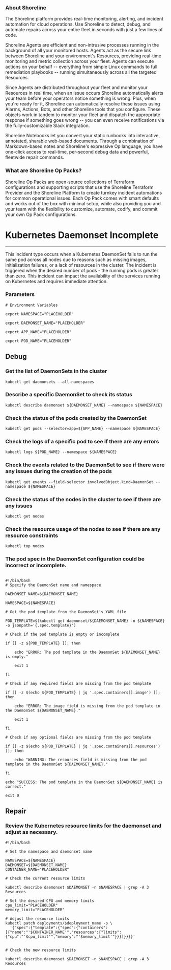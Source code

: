 
### About Shoreline
The Shoreline platform provides real-time monitoring, alerting, and incident automation for cloud operations. Use Shoreline to detect, debug, and automate repairs across your entire fleet in seconds with just a few lines of code.

Shoreline Agents are efficient and non-intrusive processes running in the background of all your monitored hosts. Agents act as the secure link between Shoreline and your environment's Resources, providing real-time monitoring and metric collection across your fleet. Agents can execute actions on your behalf -- everything from simple Linux commands to full remediation playbooks -- running simultaneously across all the targeted Resources.

Since Agents are distributed throughout your fleet and monitor your Resources in real time, when an issue occurs Shoreline automatically alerts your team before your operators notice something is wrong. Plus, when you're ready for it, Shoreline can automatically resolve these issues using Alarms, Actions, Bots, and other Shoreline tools that you configure. These objects work in tandem to monitor your fleet and dispatch the appropriate response if something goes wrong -- you can even receive notifications via the fully-customizable Slack integration.

Shoreline Notebooks let you convert your static runbooks into interactive, annotated, sharable web-based documents. Through a combination of Markdown-based notes and Shoreline's expressive Op language, you have one-click access to real-time, per-second debug data and powerful, fleetwide repair commands.

### What are Shoreline Op Packs?
Shoreline Op Packs are open-source collections of Terraform configurations and supporting scripts that use the Shoreline Terraform Provider and the Shoreline Platform to create turnkey incident automations for common operational issues. Each Op Pack comes with smart defaults and works out of the box with minimal setup, while also providing you and your team with the flexibility to customize, automate, codify, and commit your own Op Pack configurations.

# Kubernetes Daemonset Incomplete
---

This incident type occurs when a Kubernetes DaemonSet fails to run the same pod across all nodes due to reasons such as missing images, initialization failures, or a lack of resources in the cluster. The incident is triggered when the desired number of pods - the running pods is greater than zero. This incident can impact the availability of the services running on Kubernetes and requires immediate attention.

### Parameters
```shell
# Environment Variables

export NAMESPACE="PLACEHOLDER"

export DAEMONSET_NAME="PLACEHOLDER"

export APP_NAME="PLACEHOLDER"

export POD_NAME="PLACEHOLDER"

```

## Debug

### Get the list of DaemonSets in the cluster
```shell
kubectl get daemonsets --all-namespaces
```

### Describe a specific DaemonSet to check its status
```shell
kubectl describe daemonset ${DAEMONSET_NAME} --namespace ${NAMESPACE}
```

### Check the status of the pods created by the DaemonSet
```shell
kubectl get pods --selector=app=${APP_NAME} --namespace ${NAMESPACE}
```

### Check the logs of a specific pod to see if there are any errors
```shell
kubectl logs ${POD_NAME} --namespace ${NAMESPACE}
```

### Check the events related to the DaemonSet to see if there were any issues during the creation of the pods
```shell
kubectl get events --field-selector involvedObject.kind=DaemonSet --namespace ${NAMESPACE}
```

### Check the status of the nodes in the cluster to see if there are any issues
```shell
kubectl get nodes
```

### Check the resource usage of the nodes to see if there are any resource constraints
```shell
kubectl top nodes
```


### The pod spec in the DaemonSet configuration could be incorrect or incomplete.
```shell

#!/bin/bash
# Specify the DaemonSet name and namespace

DAEMONSET_NAME=${DAEMONSET_NAME}

NAMESPACE=${NAMESPACE}

# Get the pod template from the DaemonSet's YAML file

POD_TEMPLATE=$(kubectl get daemonset/${DAEMONSET_NAME} -n ${NAMESPACE} -o jsonpath='{.spec.template}')

# Check if the pod template is empty or incomplete

if [[ -z ${POD_TEMPLATE} ]]; then

    echo "ERROR: The pod template in the DaemonSet ${DAEMONSET_NAME} is empty."

    exit 1

fi

# Check if any required fields are missing from the pod template

if [[ -z $(echo ${POD_TEMPLATE} | jq '.spec.containers[].image') ]]; then

    echo "ERROR: The image field is missing from the pod template in the DaemonSet ${DAEMONSET_NAME}."

    exit 1

fi

# Check if any optional fields are missing from the pod template

if [[ -z $(echo ${POD_TEMPLATE} | jq '.spec.containers[].resources') ]]; then

    echo "WARNING: The resources field is missing from the pod template in the DaemonSet ${DAEMONSET_NAME}."

fi

echo "SUCCESS: The pod template in the DaemonSet ${DAEMONSET_NAME} is correct."

exit 0

```
## Repair
### Review the Kubernetes resource limits for the daemonset and adjust as necessary.
```shell
#!/bin/bash

# Set the namespace and daemonset name

NAMESPACE=${NAMESPACE}
DAEMONSET=${DAEMONSET_NAME}
CONTAINER_NAME="PLACEHOLDER"

# Check the current resource limits

kubectl describe daemonset $DAEMONSET -n $NAMESPACE | grep -A 3 Resources
 
# Set the desired CPU and memory limits
cpu_limit="PLACEHOLDER"
memory_limit="PLACEHOLDER"

# Adjust the resource limits
kubectl patch deployments/$deployment_name -p \
  '{"spec":{"template":{"spec":{"containers":[{"name":"'$CONTAINER_NAME'","resources":{"limits":{"cpu":"'$cpu_limit'","memory":"'$memory_limit'"}}}]}}}}'


# Check the new resource limits

kubectl describe daemonset $DAEMONSET -n $NAMESPACE | grep -A 3 Resources


```